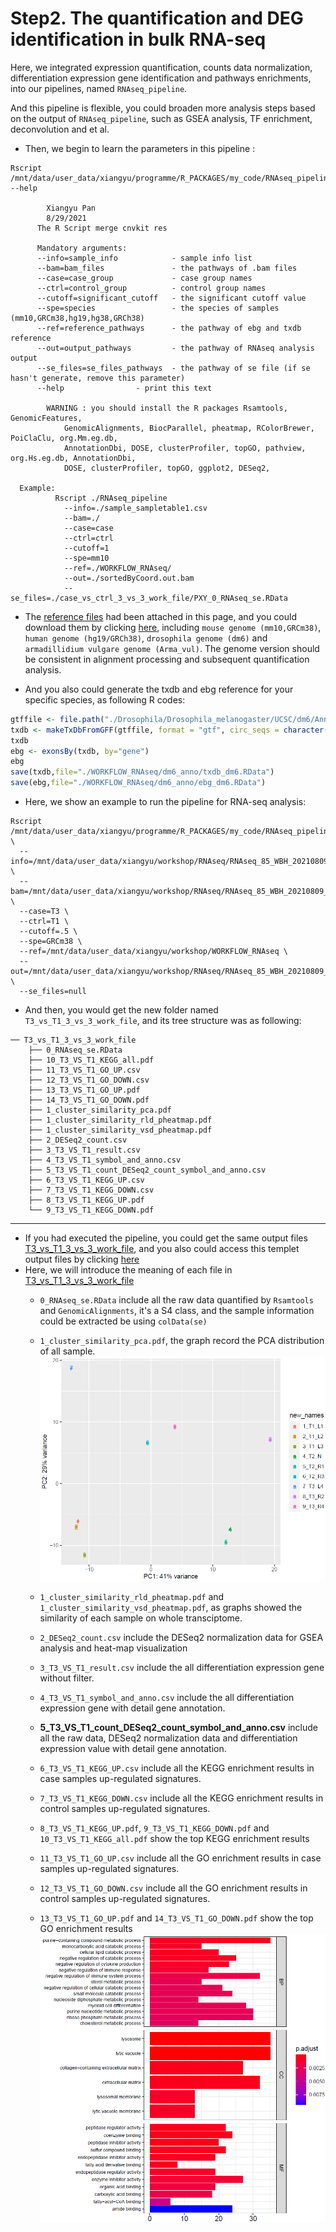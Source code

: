 # Step2. The quantification and DEG identification in bulk RNA-seq

Here, we integrated expression quantification, counts data normalization, differentiation expression gene identification and pathways enrichments, into our pipelines, named ```RNAseq_pipeline```.

And this pipeline is flexible, you could broaden more analysis steps based on the output of ```RNAseq_pipeline```, such as GSEA analysis, TF enrichment, deconvolution and et al. 

- Then, we begin to learn the parameters in this pipeline :

~~~shell
Rscript /mnt/data/user_data/xiangyu/programme/R_PACKAGES/my_code/RNAseq_pipeline --help

        Xiangyu Pan
        8/29/2021
      The R Script merge cnvkit res

      Mandatory arguments:
      --info=sample_info            - sample info list
      --bam=bam_files               - the pathways of .bam files
      --case=case_group             - case group names
      --ctrl=control_group          - control group names
      --cutoff=significant_cutoff   - the significant cutoff value
      --spe=species                 - the species of samples (mm10,GRCm38,hg19,hg38,GRCh38)
      --ref=reference_pathways      - the pathway of ebg and txdb reference
      --out=output_pathways         - the pathway of RNAseq analysis output
      --se_files=se_files_pathways  - the pathway of se file (if se hasn't generate, remove this parameter)
      --help                - print this text

        WARNING : you should install the R packages Rsamtools, GenomicFeatures,
            GenomicAlignments, BiocParallel, pheatmap, RColorBrewer, PoiClaClu, org.Mm.eg.db,
            AnnotationDbi, DOSE, clusterProfiler, topGO, pathview, org.Hs.eg.db, AnnotationDbi,
            DOSE, clusterProfiler, topGO, ggplot2, DESeq2,

  Example:
          Rscript ./RNAseq_pipeline
            --info=./sample_sampletable1.csv
            --bam=./
            --case=case
            --ctrl=ctrl
            --cutoff=1
            --spe=mm10
            --ref=./WORKFLOW_RNAseq/
            --out=./sortedByCoord.out.bam
            --se_files=./case_vs_ctrl_3_vs_3_work_file/PXY_0_RNAseq_se.RData
~~~

- The [reference files](WORKFLOW_RNAseq) had been attached in this page, and you could download them by clicking [here](WORKFLOW_RNAseq), including ```mouse genome (mm10,GRCm38)```, ```human genome (hg19/GRCh38)```, ```drosophila genome (dm6)``` and ```armadillidium vulgare genome (Arma_vul)```. The genome version should be consistent in alignment processing and subsequent quantification analysis. 

- And you also could generate the txdb and ebg reference for your specific species, as following R codes:

~~~R
gtffile <- file.path("./Drosophila/Drosophila_melanogaster/UCSC/dm6/Annotation/Genes","genes.gtf")
txdb <- makeTxDbFromGFF(gtffile, format = "gtf", circ_seqs = character())
txdb
ebg <- exonsBy(txdb, by="gene")
ebg
save(txdb,file="./WORKFLOW_RNAseq/dm6_anno/txdb_dm6.RData")
save(ebg,file="./WORKFLOW_RNAseq/dm6_anno/ebg_dm6.RData")
~~~

- Here, we show an example to run the pipeline for RNA-seq analysis:

~~~shell
Rscript /mnt/data/user_data/xiangyu/programme/R_PACKAGES/my_code/RNAseq_pipeline \
  --info=/mnt/data/user_data/xiangyu/workshop/RNAseq/RNAseq_85_WBH_20210809_9samples/sortedByCoord.out.bam/sample_sampletable1.csv \
  --bam=/mnt/data/user_data/xiangyu/workshop/RNAseq/RNAseq_85_WBH_20210809_9samples/GRCm38_version \
  --case=T3 \
  --ctrl=T1 \
  --cutoff=.5 \
  --spe=GRCm38 \
  --ref=/mnt/data/user_data/xiangyu/workshop/WORKFLOW_RNAseq \
  --out=/mnt/data/user_data/xiangyu/workshop/RNAseq/RNAseq_85_WBH_20210809_9samples/GRCm38_version/ \
  --se_files=null
~~~

- And then, you would get the new folder named `T3_vs_T1_3_vs_3_work_file`, and its tree structure was as following:

~~~shell
── T3_vs_T1_3_vs_3_work_file
    ├── 0_RNAseq_se.RData
    ├── 10_T3_VS_T1_KEGG_all.pdf
    ├── 11_T3_VS_T1_GO_UP.csv
    ├── 12_T3_VS_T1_GO_DOWN.csv
    ├── 13_T3_VS_T1_GO_UP.pdf
    ├── 14_T3_VS_T1_GO_DOWN.pdf
    ├── 1_cluster_similarity_pca.pdf
    ├── 1_cluster_similarity_rld_pheatmap.pdf
    ├── 1_cluster_similarity_vsd_pheatmap.pdf
    ├── 2_DESeq2_count.csv
    ├── 3_T3_VS_T1_result.csv
    ├── 4_T3_VS_T1_symbol_and_anno.csv
    ├── 5_T3_VS_T1_count_DESeq2_count_symbol_and_anno.csv
    ├── 6_T3_VS_T1_KEGG_UP.csv
    ├── 7_T3_VS_T1_KEGG_DOWN.csv
    ├── 8_T3_VS_T1_KEGG_UP.pdf
    └── 9_T3_VS_T1_KEGG_DOWN.pdf
~~~

---

- If you had executed the pipeline, you could get the same output files  [T3_vs_T1_3_vs_3_work_file](T3_vs_T1_3_vs_3_work_file), and you also could access this templet output files by clicking [here](T3_vs_T1_3_vs_3_work_file)
- Here, we will introduce the meaning of each file in [T3_vs_T1_3_vs_3_work_file](T3_vs_T1_3_vs_3_work_file) 
  - `0_RNAseq_se.RData` include all the raw data quantified by `Rsamtools` and `GenomicAlignments`, it's a S4 class, and the sample information could be extracted be using `colData(se)`
  
  - `1_cluster_similarity_pca.pdf`, the graph record the PCA distribution of all sample. ![image-20210908151246141](.\step2.assets\image-20210908151246141.png)
  
  - `1_cluster_similarity_rld_pheatmap.pdf` and `1_cluster_similarity_vsd_pheatmap.pdf`, as graphs showed the similarity of each sample on whole transciptome.
  
  - `2_DESeq2_count.csv` include the DESeq2 normalization data for GSEA analysis and heat-map visualization
  
  - `3_T3_VS_T1_result.csv` include the all differentiation expression gene without filter. 
  
  - `4_T3_VS_T1_symbol_and_anno.csv` include the all differentiation expression gene with detail gene annotation. 
  
  - **5_T3_VS_T1_count_DESeq2_count_symbol_and_anno.csv** include all the raw data, DESeq2 normalization data and  differentiation expression value with detail gene annotation.
  
  - `6_T3_VS_T1_KEGG_UP.csv` include all the KEGG enrichment results in case samples up-regulated signatures. 
  
  - `7_T3_VS_T1_KEGG_DOWN.csv` include all the KEGG enrichment results in control samples up-regulated signatures. 
  
  - `8_T3_VS_T1_KEGG_UP.pdf`, `9_T3_VS_T1_KEGG_DOWN.pdf` and `10_T3_VS_T1_KEGG_all.pdf` show the top KEGG enrichment results
  
  - `11_T3_VS_T1_GO_UP.csv`  include all the GO enrichment results in case samples up-regulated signatures. 
  
  - `12_T3_VS_T1_GO_DOWN.csv` include all the GO enrichment results in control samples up-regulated signatures. 
  
  - `13_T3_VS_T1_GO_UP.pdf` and `14_T3_VS_T1_GO_DOWN.pdf` show the top GO enrichment results![image-20210908152133341](.\step2.assets\image-20210908152133341.png)
  
    

 
